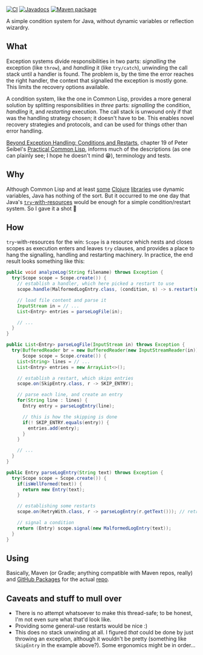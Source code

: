 [![CI](https://github.com/hanjos/conditio-java/actions/workflows/ci.yml/badge.svg?branch=main)](https://github.com/hanjos/conditio-java/actions/workflows/ci.yml) [![Javadocs](https://img.shields.io/static/v1?label=Javadocs&message=0.2.0&color=informational&logo=read-the-docs)][vLatest] [![Maven package](https://img.shields.io/static/v1?label=Maven&message=0.2.0&color=orange&logo=apache-maven)](https://github.com/hanjos/conditio-java/packages/1543701)

A simple condition system for Java, without dynamic variables or reflection wizardry.

## What

Exception systems divide responsibilities in two parts: _signalling_ the exception (like `throw`), and _handling_ it (like `try/catch`), unwinding the call stack until a handler is found. The problem is, by the time the error reaches the right handler, the context that signalled the exception is mostly gone. This limits the recovery options available.

A condition system, like the one in Common Lisp, provides a more general solution by splitting responsibilities in _three_ parts: _signalling_ the condition, _handling_ it, and _restarting_ execution. The call stack is unwound only if that was the handling strategy chosen; it doesn't have to be. This enables novel recovery strategies and protocols, and can be used for things other than error handling.

[Beyond Exception Handling: Conditions and Restarts][beh-cl], chapter 19 of Peter Seibel's [Practical Common Lisp][pract-cl], informs much of the descriptions (as one can plainly see; I hope he doesn't mind :grin:), terminology and tests.

## Why

Although Common Lisp and at least [some](https://github.com/clojureman/special) [Clojure](https://github.com/pangloss/pure-conditioning) [libraries](https://github.com/bwo/conditions) use dynamic variables, Java has nothing of the sort. But it occurred to me one day that Java's [`try`-with-resources](https://docs.oracle.com/javase/tutorial/essential/exceptions/tryResourceClose.html) would be enough for a simple condition/restart system. So I gave it a shot :shrug:

## How

`try`-with-resources for the win: `Scope` is a resource which nests and closes scopes as execution enters and leaves `try` clauses, and provides a place to hang the signalling, handling and restarting machinery. In practice, the end result looks something like this:

```Java
public void analyzeLog(String filename) throws Exception {
  try(Scope scope = Scope.create()) {
    // establish a handler, which here picked a restart to use
    scope.handle(MalformedLogEntry.class, (condition, s) -> s.restart(new RetryWith("...")));

    // load file content and parse it
    InputStream in = // ...
    List<Entry> entries = parseLogFile(in);

    // ...
  }
}

public List<Entry> parseLogFile(InputStream in) throws Exception {
  try(BufferedReader br = new BufferedReader(new InputStreamReader(in));
      Scope scope = Scope.create()) {
    List<String> lines = // ...
    List<Entry> entries = new ArrayList<>();

    // establish a restart, which skips entries
    scope.on(SkipEntry.class, r -> SKIP_ENTRY);

    // parse each line, and create an entry
    for(String line : lines) {
      Entry entry = parseLogEntry(line);

      // this is how the skipping is done
      if(! SKIP_ENTRY.equals(entry)) {
        entries.add(entry);
      }
    }

    // ...
  }
}

public Entry parseLogEntry(String text) throws Exception {
  try(Scope scope = Scope.create()) {
    if(isWellFormed(text)) {
      return new Entry(text);
    }

    // establishing some restarts
    scope.on(RetryWith.class, r -> parseLogEntry(r.getText())); // retry with different input

    // signal a condition
    return (Entry) scope.signal(new MalformedLogEntry(text));
  }
}
```

## Using

Basically, Maven (or Gradle; anything compatible with Maven repos, really) and [GitHub Packages](https://docs.github.com/en/packages/guides/configuring-apache-maven-for-use-with-github-packages) for the actual [repo](https://github.com/hanjos/conditio-java/packages/1543701).

## Caveats and stuff to mull over

* There is no attempt whatsoever to make this thread-safe; to be honest, I'm not even sure what that'd look like.
* Providing some general-use restarts would be nice :)
* This does no stack unwinding at all. I figured _that_ could be done by just throwing an exception, although it wouldn't be pretty (something like `SkipEntry` in the example above?). Some ergonomics might be in order...


[beh-cl]: https://gigamonkeys.com/book/beyond-exception-handling-conditions-and-restarts.html
[pract-cl]: https://gigamonkeys.com/book/
[vLatest]: https://sbrubbles.org/conditio-java/docs/0.2.0/apidocs/index.html
